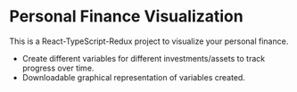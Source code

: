 # Personal Finance Visualization
This is a React-TypeScript-Redux project to visualize your personal finance.
- Create different variables for different investments/assets to track progress over time.
- Downloadable graphical representation of variables created.
